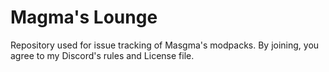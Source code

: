 # Magma's Lounge
Repository used for issue tracking of Masgma's modpacks. By joining, you agree to my Discord's rules and License file.
